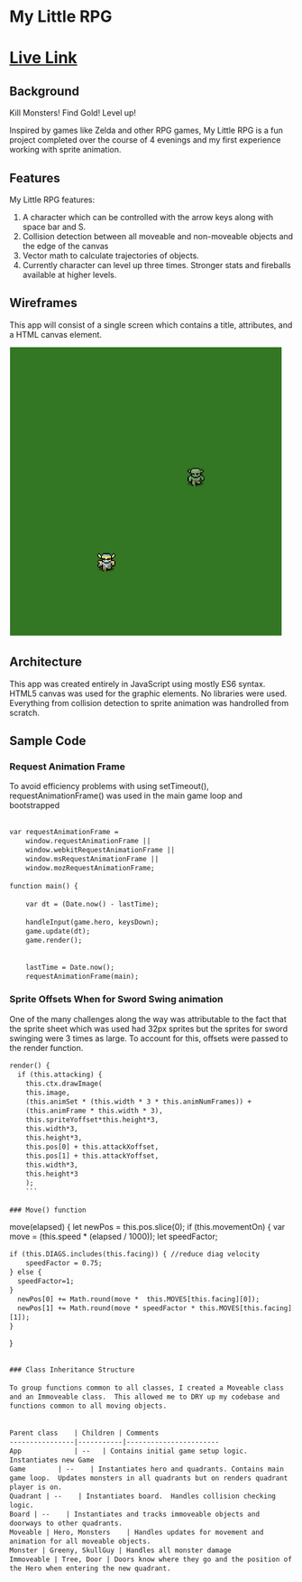 # My Little RPG
# [Live Link](https://eihcir0.github.io/my_little_rpg)
## Background

Kill Monsters!  Find Gold!  Level up!

Inspired by games like Zelda and other RPG games, My Little RPG is a fun project completed over the course of 4 evenings and my first experience working with sprite animation.  

## Features
My Little RPG features:

1. A character which can be controlled with the arrow keys along with space bar and S.
1. Collision detection between all moveable and non-moveable objects and the edge of the canvas
1. Vector math to calculate trajectories of objects.
1. Currently character can level up three times.  Stronger stats and fireballs available at higher levels.

## Wireframes
This app will consist of a single screen which contains a title, attributes, and a HTML canvas element.

![img](docs/wireframe.png)

## Architecture
This app was created entirely in JavaScript using mostly ES6 syntax.  HTML5 canvas was used for the graphic elements.  No libraries were used.  Everything from collision detection to sprite animation was handrolled from scratch.

## Sample Code

### Request Animation Frame

To avoid efficiency problems with using setTimeout(), requestAnimationFrame() was used in the main game loop and bootstrapped

```

var requestAnimationFrame =
	window.requestAnimationFrame ||
	window.webkitRequestAnimationFrame ||
	window.msRequestAnimationFrame ||
	window.mozRequestAnimationFrame;

function main() {

    var dt = (Date.now() - lastTime);

    handleInput(game.hero, keysDown);
    game.update(dt);
    game.render();


    lastTime = Date.now();
    requestAnimationFrame(main);
```


### Sprite Offsets When for Sword Swing animation

One of the many challenges along the way was attributable to the fact that the sprite sheet which was used had 32px sprites but the sprites for sword swinging were 3 times as large.  To account for this, offsets were passed to the render function.

```
render() {
  if (this.attacking) {
    this.ctx.drawImage(
    this.image,
    (this.animSet * (this.width * 3 * this.animNumFrames)) +
    (this.animFrame * this.width * 3),
    this.spriteYoffset*this.height*3,
    this.width*3,
    this.height*3,
    this.pos[0] + this.attackXoffset,
    this.pos[1] + this.attackYoffset,
    this.width*3,
    this.height*3
    );
    ```

### Move() function
```

move(elapsed) {
  let newPos = this.pos.slice(0);
  if (this.movementOn) {
    var move = (this.speed * (elapsed / 1000));
    let speedFactor;

    if (this.DIAGS.includes(this.facing)) { //reduce diag velocity
        speedFactor = 0.75;
    } else {
      speedFactor=1;
    }
      newPos[0] += Math.round(move *  this.MOVES[this.facing][0]);
      newPos[1] += Math.round(move * speedFactor * this.MOVES[this.facing][1]);
    }
  }

```

### Class Inheritance Structure

To group functions common to all classes, I created a Moveable class and an Immoveable class.  This allowed me to DRY up my codebase and functions common to all moving objects.


Parent class    | Children | Comments
----------------|-----------|-----------------------
App             | --   | Contains initial game setup logic.  Instantiates new Game
Game        | --    | Instantiates hero and quadrants. Contains main game loop.  Updates monsters in all quadrants but on renders quadrant player is on.
Quadrant | --    | Instantiates board.  Handles collision checking logic.
Board | --    | Instantiates and tracks immoveable objects and doorways to other quadrants.
Moveable | Hero, Monsters    | Handles updates for movement and animation for all moveable objects.
Monster | Greeny, SkullGuy | Handles all monster damage
Immoveable | Tree, Door | Doors know where they go and the position of the Hero when entering the new quadrant.
